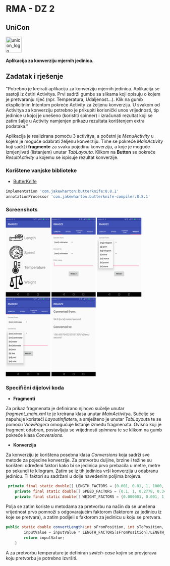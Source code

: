 # RMA - DZ 2

## UniCon 
<img src="" title="unicon_logo" height=50 width=50>

**Aplikacija za konverziju mjernih jedinica.**

## Zadatak i rješenje

"Potrebno je kreirati aplikaciju za konverziju mjernih jedinica. Aplikacija se sastoji
iz četiri Activitya. Prvi sadrži gumbe sa slikama koji opisuju o kojem je pretvaranju
riječ (npr. Temperatura, Udaljenost...). Klik na gumb eksplicitnim Intentom pokreće
Activity za željenu konverziju. U svakom od Activitya za konverziju potrebno je prikupiti
korisnički unos vrijednosti, tip jedinice u kojoj je unešeno (koristiti spinner) i izračunati
rezultat koji se zatim šalje u Activity namjenjen prikazu rezultata korištenjem extra
podataka."

Aplikacija je realizirana pomoću 3 activitya, a početni je  *MenuActivity* u kojem je moguće odabrati željenu konverziju. Time se pokreće *MainActivity* koji sadrži **fragmente** za svaku pojedinu konverziju, a koje je moguće izmjenjivati (listanjem) unutar *TabLayouta*. Klikom na **Button** se pokreće *ResultActivity* u kojemu se ispisuje rezultat konverzije. 

### Korištene vanjske biblioteke

* [ButterKnife](http://jakewharton.github.io/butterknife/) 

```gradle
implementation 'com.jakewharton:butterknife:8.8.1'
annotationProcessor 'com.jakewharton:butterknife-compiler:8.8.1'
```


### Screenshots

<img src="screenshots/menu.png" title="Menu" height=250>

<img src="screenshots/main.png" title="Main" height=250>

<img src="screenshots/spinner1.png" title="Spinner from" height=250>

<img src="screenshots/spinner2.png" title="Spinner to" height=250>

<img src="screenshots/result.png" title="Result" height=250>

### Specifični dijelovi koda

* **Fragmenti**

Za prikaz fragmenata je definirano njihovo sučelje unutar *fragment_main.xml* te je kreirana klasa unutar *MainActivity*a. Sučelje se napuhuje koristeći *LayoutInflater*a, a smješteno je unutar *TabLayout*a te se pomoću *ViewPager*a omogućuje listanje između fragmenata. Ovisno koji je fragment odabran, postavljaju se vrijednosti *spinner*a te se klikom na gumb pokreće klasa *Conversions*. 

* **Konverzija**

Za konverziju je korištena posebna klasa *Conversions* koja sadrži sve metode za pojedine konverzije. Za pretvorbu duljine, brzine i težine su korišteni određeni faktori kako bi se jedinica prvo prebacila u metre, metre po sekundi te kilogram. Zatim se iz tih jedinica vrši konverzija u odabranu jedinicu. Ti faktori su sadržani u dolje navedenim poljima brojeva. 

```java
 private final static double[] LENGTH_FACTORS = {0.001, 0.01, 1, 1000, 0.0254, 0.3048, 0.9144, 1609.344}; //from unit to meter
    private final static double[] SPEED_FACTORS = {0.1, 1, 0.2778, 0.3408,  0.4770,  0.5144}; //from unit to m/s
    private final static double[] WEIGHT_FACTORS = {0.000001, 0.001, 1, 1000, 0.028495, 0.45359237, 6.35029}; //from unit to kilogram
```
Polja se zatim koriste u metodama za pretvorbu na način da se unešena vrijednost prvo pomnoži s odgovarajućim faktorom (faktorom za jedinicu iz koje se pretvara), a zatim podijeli s faktorom za jedinicu u koju se pretvara. 

```java
public static double convertLength(int sFromPosition, int sToPosition, double inputValue){
        inputValue = inputValue * LENGTH_FACTORS[sFromPosition]/LENGTH_FACTORS[sToPosition];
        return inputValue;
    }
```

A za pretvorbu temperature je definiran *switch-case* kojim se provjerava koju pretvorbu je potrebno izvršiti. 